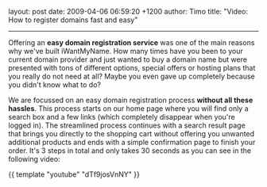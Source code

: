 layout: post
date: 2009-04-06 06:59:20 +1200
author: Timo
title: "Video: How to register domains fast and easy"



----

Offering an **easy domain registration service** was one of the main reasons why we've built iWantMyName. How many times have you been to your current domain provider and just wanted to buy a domain name but were presented with tons of different options, special offers or hosting plans that you really do not need at all? Maybe you even gave up completely because you didn't know what to do?

We are focussed on an easy domain registration process **without all these hassles**. This process starts on our home page where you will find only a search box and a few links (which completely disappear when you're logged in). The streamlined process continues with a search result page that brings you directly to the shopping cart without offering you unwanted additional products and ends with a simple confirmation page to finish your order. It's 3 steps in total and only takes 30 seconds as you can see in the following video:

{{ template "youtube" "dTf9josVnNY" }}
